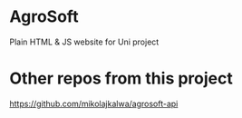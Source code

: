 # AgroSoft
Plain HTML & JS website for Uni project

# Other repos from this project
https://github.com/mikolajkalwa/agrosoft-api
